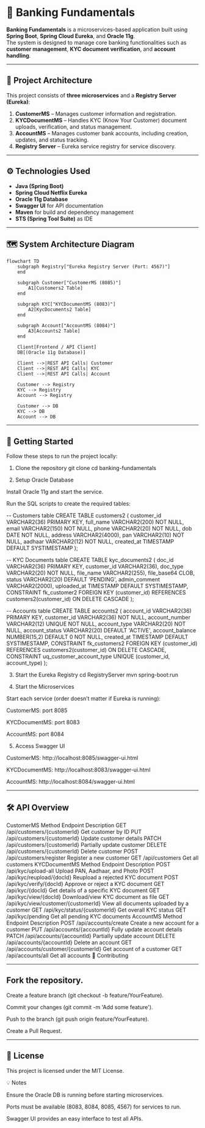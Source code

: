 # 🏦 Banking Fundamentals

**Banking Fundamentals** is a microservices-based application built using **Spring Boot**, **Spring Cloud Eureka**, and **Oracle 11g**.  
The system is designed to manage core banking functionalities such as **customer management**, **KYC document verification**, and **account handling**.

---

## 🧩 Project Architecture

This project consists of **three microservices** and a **Registry Server (Eureka)**:

1. **CustomerMS** – Manages customer information and registration.  
2. **KYCDocumentMS** – Handles KYC (Know Your Customer) document uploads, verification, and status management.  
3. **AccountMS** – Manages customer bank accounts, including creation, updates, and status tracking.  
4. **Registry Server** – Eureka service registry for service discovery.

---

## ⚙️ Technologies Used

- **Java (Spring Boot)**  
- **Spring Cloud Netflix Eureka**  
- **Oracle 11g Database**  
- **Swagger UI** for API documentation  
- **Maven** for build and dependency management  
- **STS (Spring Tool Suite)** as IDE

---

## 🗺️ System Architecture Diagram

```mermaid
flowchart TD
    subgraph Registry["Eureka Registry Server (Port: 4567)"]
    end

    subgraph Customer["CustomerMS (8085)"]
        A1[Customers2 Table]
    end

    subgraph KYC["KYCDocumentMS (8083)"]
        A2[KycDocuments2 Table]
    end

    subgraph Account["AccountMS (8084)"]
        A3[Accounts2 Table]
    end

    Client[Frontend / API Client]
    DB[(Oracle 11g Database)]

    Client -->|REST API Calls| Customer
    Client -->|REST API Calls| KYC
    Client -->|REST API Calls| Account

    Customer --> Registry
    KYC --> Registry
    Account --> Registry

    Customer --> DB
    KYC --> DB
    Account --> DB
```

---

## 🚀 Getting Started

Follow these steps to run the project locally:

1. Clone the repository
git clone <repo-url>
cd banking-fundamentals

2. Setup Oracle Database

Install Oracle 11g and start the service.

Run the SQL scripts to create the required tables:

-- Customers table
CREATE TABLE customers2 (
  customer_id   VARCHAR2(36) PRIMARY KEY,
  full_name     VARCHAR2(200) NOT NULL,
  email         VARCHAR2(150) NOT NULL,
  phone         VARCHAR2(20) NOT NULL,
  dob           DATE NOT NULL,
  address       VARCHAR2(4000),
  pan           VARCHAR2(10) NOT NULL,
  aadhaar       VARCHAR2(12) NOT NULL,
  created_at    TIMESTAMP DEFAULT SYSTIMESTAMP
);

-- KYC Documents table
CREATE TABLE kyc_documents2 (
  doc_id        VARCHAR2(36) PRIMARY KEY,
  customer_id   VARCHAR2(36),
  doc_type      VARCHAR2(20) NOT NULL,
  file_name     VARCHAR2(255),
  file_base64   CLOB,
  status        VARCHAR2(20) DEFAULT 'PENDING',
  admin_comment VARCHAR2(2000),
  uploaded_at   TIMESTAMP DEFAULT SYSTIMESTAMP,
  CONSTRAINT fk_customer2
      FOREIGN KEY (customer_id)
      REFERENCES customers2(customer_id)
      ON DELETE CASCADE
);

-- Accounts table
CREATE TABLE accounts2 (
    account_id        VARCHAR2(36) PRIMARY KEY,
    customer_id       VARCHAR2(36) NOT NULL,
    account_number    VARCHAR2(12) UNIQUE NOT NULL,
    account_type      VARCHAR2(20) NOT NULL,
    account_status    VARCHAR2(20) DEFAULT 'ACTIVE',
    account_balance   NUMBER(15,2) DEFAULT 0 NOT NULL,
    created_at        TIMESTAMP DEFAULT SYSTIMESTAMP,
    CONSTRAINT fk_customers2 FOREIGN KEY (customer_id)
        REFERENCES customers2(customer_id)
        ON DELETE CASCADE,
    CONSTRAINT uq_customer_account_type UNIQUE (customer_id, account_type)
);

3. Start the Eureka Registry
cd RegistryServer
mvn spring-boot:run

4. Start the Microservices

Start each service (order doesn’t matter if Eureka is running):

CustomerMS: port 8085

KYCDocumentMS: port 8083

AccountMS: port 8084

5. Access Swagger UI

CustomerMS: http://localhost:8085/swagger-ui.html

KYCDocumentMS: http://localhost:8083/swagger-ui.html

AccountMS: http://localhost:8084/swagger-ui.html

---

## 🛠️ API Overview
CustomerMS
Method	Endpoint	Description
GET	/api/customers/{customerId}	Get customer by ID
PUT	/api/customers/{customerId}	Update customer details
PATCH	/api/customers/{customerId}	Partially update customer
DELETE	/api/customers/{customerId}	Delete customer
POST	/api/customers/register	Register a new customer
GET	/api/customers	Get all customers
KYCDocumentMS
Method	Endpoint	Description
POST	/api/kyc/upload-all	Upload PAN, Aadhaar, and Photo
POST	/api/kyc/reupload/{docId}	Reupload a rejected KYC document
POST	/api/kyc/verify/{docId}	Approve or reject a KYC document
GET	/api/kyc/{docId}	Get details of a specific KYC document
GET	/api/kyc/view/{docId}	Download/view KYC document as file
GET	/api/kyc/view/customer/{customerId}	View all documents uploaded by a customer
GET	/api/kyc/status/{customerId}	Get overall KYC status
GET	/api/kyc/pending	Get all pending KYC documents
AccountMS
Method	Endpoint	Description
POST	/api/accounts/create	Create a new account for a customer
PUT	/api/accounts/{accountId}	Fully update account details
PATCH	/api/accounts/{accountId}	Partially update account
DELETE	/api/accounts/{accountId}	Delete an account
GET	/api/accounts/customer/{customerId}	Get account of a customer
GET	/api/accounts/all	Get all accounts
📝 Contributing

---

## Fork the repository.

Create a feature branch (git checkout -b feature/YourFeature).

Commit your changes (git commit -m 'Add some feature').

Push to the branch (git push origin feature/YourFeature).

Create a Pull Request.

---

## 📄 License

This project is licensed under the MIT License.

💡 Notes

Ensure the Oracle DB is running before starting microservices.

Ports must be available (8083, 8084, 8085, 4567) for services to run.

Swagger UI provides an easy interface to test all APIs.
